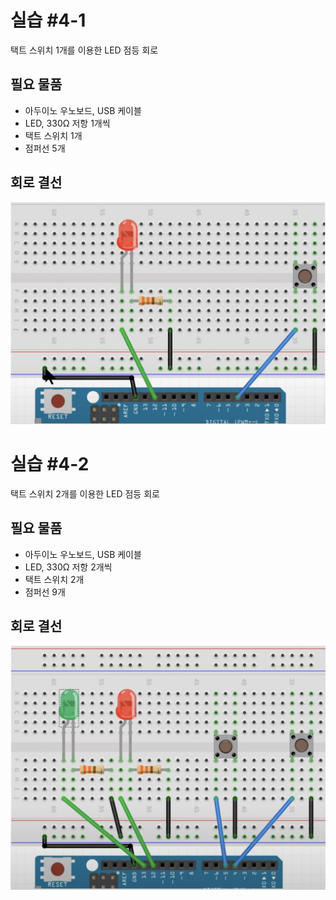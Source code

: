 # 실습 #4-1
택트 스위치 1개를 이용한 LED 점등 회로

## 필요 물품
- 아두이노 우노보드, USB 케이블
- LED, 330Ω 저항 1개씩
- 택트 스위치 1개
- 점퍼선 5개

## 회로 결선
<img src="./circuit.png" alt="회로결선">

<br/>

# 실습 #4-2
택트 스위치 2개를 이용한 LED 점등 회로

## 필요 물품
- 아두이노 우노보드, USB 케이블
- LED, 330Ω 저항 2개씩
- 택트 스위치 2개
- 점퍼선 9개

## 회로 결선
<img src="./circuit2.png" alt="회로결선">